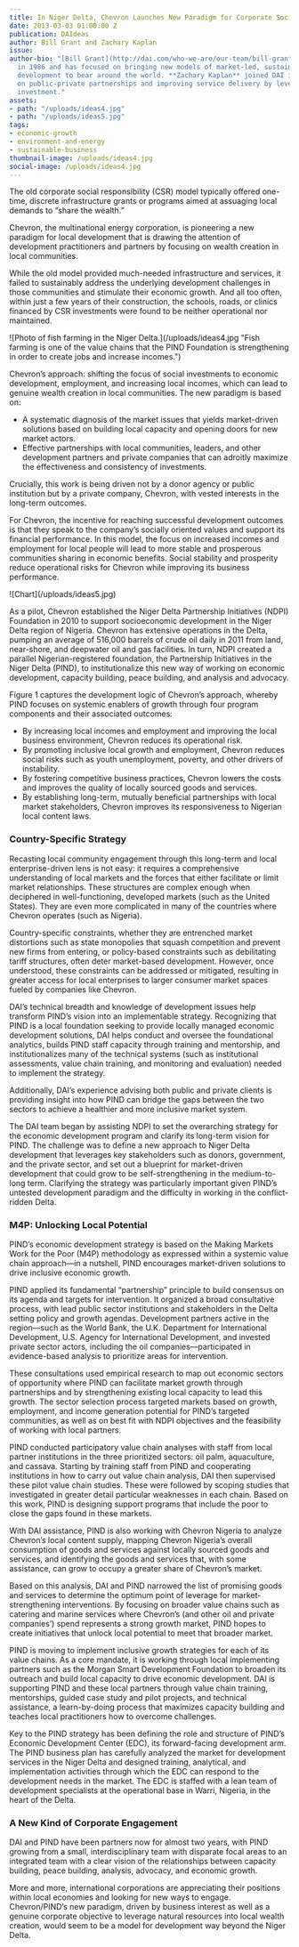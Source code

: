 ```yaml
---
title: In Niger Delta, Chevron Launches New Paradigm for Corporate Social Investment
date: 2013-03-03 01:00:00 Z
publication: DAIdeas
author: Bill Grant and Zachary Kaplan
issue: 
author-bio: "[Bill Grant](http://dai.com/who-we-are/our-team/bill-grant) joined DAI
  in 1986 and has focused on bringing new models of market-led, sustainable economic
  development to bear around the world. **Zachary Kaplan** joined DAI in 2012, focusing
  on public-private partnerships and improving service delivery by leveraging private
  investment."
assets:
- path: "/uploads/ideas4.jpg"
- path: "/uploads/ideas5.jpg"
tags:
- economic-growth
- environment-and-energy
- sustainable-business
thumbnail-image: /uploads/ideas4.jpg
social-image: /uploads/ideas4.jpg
---
```


<p>The old corporate social responsibility (CSR) model typically offered one-time, discrete infrastructure grants or programs aimed at assuaging local demands to “share the wealth.”</p>


<p>Chevron, the multinational energy corporation, is pioneering a new paradigm for local development that is drawing the attention of development practitioners and partners by focusing on wealth creation in local communities.</p>
<p>While the old model provided much-needed infrastructure and services, it failed to sustainably address the underlying development challenges in those communities and stimulate their economic growth. And all too often, within just a few years of their construction, the schools, roads, or clinics financed by CSR investments were found to be neither operational nor maintained.</p>
![Photo of fish farming in the Niger Delta.](/uploads/ideas4.jpg "Fish farming is one of the value chains that the PIND Foundation is strengthening in order to create jobs and increase incomes.") 
<p>Chevron’s approach: shifting the focus of social investments to economic development, employment, and increasing local incomes, which can lead to genuine wealth creation in local communities. The new paradigm is based on:</p>
<ul>
  <li>A systematic diagnosis of the market issues that yields market-driven solutions based on building local capacity and opening doors for new market actors.</li>
  <li>Effective partnerships with local communities, leaders, and other development partners and private companies that can adroitly maximize the effectiveness and consistency of investments.</li>
</ul>
<p>Crucially, this work is being driven not by a donor agency or public institution but by a private company, Chevron, with vested interests in the long-term outcomes.</p>
<p>For Chevron, the incentive for reaching successful development outcomes is that they speak to the company’s socially oriented values and support its financial performance. In this model, the focus on increased incomes and employment for local people will lead to more stable and prosperous communities sharing in economic benefits. Social stability and prosperity reduce operational risks for Chevron while improving its business performance.</p>
![Chart](/uploads/ideas5.jpg) 
<p>As a pilot, Chevron established the Niger Delta Partnership Initiatives (NDPI) Foundation in 2010 to support socioeconomic development in the Niger Delta region of Nigeria. Chevron has extensive operations in the Delta, pumping an average of 516,000 barrels of crude oil daily in 2011 from land, near-shore, and deepwater oil and gas facilities. In turn, NDPI created a parallel Nigerian-registered foundation, the Partnership Initiatives in the Niger Delta (PIND), to institutionalize this new way of working on economic development, capacity building, peace building, and analysis and advocacy.</p>
<p>Figure 1 captures the development logic of Chevron’s approach, whereby PIND focuses on systemic enablers of growth through four program components and their associated outcomes:</p>
<ul>
  <li>By increasing local incomes and employment and improving the local business environment, Chevron reduces its operational risk.</li>
  <li>By promoting inclusive local growth and employment, Chevron reduces social risks such as youth unemployment, poverty, and other drivers of instability.</li>
  <li>By fostering competitive business practices, Chevron lowers the costs and improves the quality of locally sourced goods and services.</li>
  <li>By establishing long-term, mutually beneficial partnerships with local market stakeholders, Chevron improves its responsiveness to Nigerian local content laws.</li>
</ul>
<h3>Country-Specific Strategy</h3>
<p>Recasting local community engagement through this long-term and local enterprise-driven lens is not easy: it requires a comprehensive understanding of local markets and the forces that either facilitate or limit market relationships. These structures are complex enough when deciphered in well-functioning, developed markets (such as the United States). They are even more complicated in many of the countries where Chevron operates (such as Nigeria).</p>
<p>Country-specific constraints, whether they are entrenched market distortions such as state monopolies that squash competition and prevent new firms from entering, or policy-based constraints such as debilitating tariff structures, often deter market-based development. However, once understood, these constraints can be addressed or mitigated, resulting in greater access for local enterprises to larger consumer market spaces fueled by companies like Chevron.</p>
<p>DAI’s technical breadth and knowledge of development issues help transform PIND’s vision into an implementable strategy. Recognizing that PIND is a local foundation seeking to provide locally managed economic development solutions, DAI helps conduct and oversee the foundational analytics, builds PIND staff capacity through training and mentorship, and institutionalizes many of the technical systems (such as institutional assessments, value chain training, and monitoring and evaluation) needed to implement the strategy.</p>
<p>Additionally, DAI’s experience advising both public and private clients is providing insight into how PIND can bridge the gaps between the two sectors to achieve a healthier and more inclusive market system.</p>
<p>The DAI team began by assisting NDPI to set the overarching strategy for the economic development program and clarify its long-term vision for PIND. The challenge was to define a new approach to Niger Delta development that leverages key stakeholders such as donors, government, and the private sector, and set out a blueprint for market-driven development that could grow to be self-strengthening in the medium-to-long term. Clarifying the strategy was particularly important given PIND’s untested development paradigm and the difficulty in working in the conflict-ridden Delta.</p>
<h3>M4P: Unlocking Local Potential</h3>
<p>PIND’s economic development strategy is based on the Making Markets Work for the Poor (M4P) methodology as expressed within a systemic value chain approach—in a nutshell, PIND encourages market-driven solutions to drive inclusive economic growth.</p>
<p>PIND applied its fundamental “partnership” principle to build consensus on its agenda and targets for intervention. It organized a broad consultative process, with lead public sector institutions and stakeholders in the Delta setting policy and growth agendas. Development partners active in the region—such as the World Bank, the U.K. Department for International Development, U.S. Agency for International Development, and invested private sector actors, including the oil companies—participated in evidence-based analysis to prioritize areas for intervention.</p>
<p>These consultations used empirical research to map out economic sectors of opportunity where PIND can facilitate market growth through partnerships and by strengthening existing local capacity to lead this growth. The sector selection process targeted markets based on growth, employment, and income generation potential for PIND’s targeted communities, as well as on best fit with NDPI objectives and the feasibility of working with local partners.</p>
<p>PIND conducted participatory value chain analyses with staff from local partner institutions in the three prioritized sectors: oil palm, aquaculture, and cassava. Starting by training staff from PIND and cooperating institutions in how to carry out value chain analysis, DAI then supervised these pilot value chain studies. These were followed by scoping studies that investigated in greater detail particular weaknesses in each chain. Based on this work, PIND is designing support programs that include the poor to close the gaps found in these markets.</p>
<p>With DAI assistance, PIND is also working with Chevron Nigeria to analyze Chevron’s local content supply, mapping Chevron Nigeria’s overall consumption of goods and services against locally sourced goods and services, and identifying the goods and services that, with some assistance, can grow to occupy a greater share of Chevron’s market.</p>
<p>Based on this analysis, DAI and PIND narrowed the list of promising goods and services to determine the optimum point of leverage for market-strengthening interventions. By focusing on broader value chains such as catering and marine services where Chevron’s (and other oil and private companies’) spend represents a strong growth market, PIND hopes to create initiatives that unlock local potential to meet that broader market.</p>
<p>PIND is moving to implement inclusive growth strategies for each of its value chains. As a core mandate, it is working through local implementing partners such as the Morgan Smart Development Foundation to broaden its outreach and build local capacity to drive economic development. DAI is supporting PIND and these local partners through value chain training, mentorships, guided case study and pilot projects, and technical assistance, a learn-by-doing process that maximizes capacity building and teaches local practitioners how to overcome challenges.</p>
<p>Key to the PIND strategy has been defining the role and structure of PIND’s Economic Development Center (EDC), its forward-facing development arm. The PIND business plan has carefully analyzed the market for development services in the Niger Delta and designed training, analytical, and implementation activities through which the EDC can respond to the development needs in the market. The EDC is staffed with a lean team of development specialists at the operational base in Warri, Nigeria, in the heart of the Delta.</p>
<h3>A New Kind of Corporate Engagement</h3>
<p>DAI and PIND have been partners now for almost two years, with PIND growing from a small, interdisciplinary team with disparate focal areas to an integrated team with a clear vision of the relationships between capacity building, peace building, analysis, advocacy, and economic growth.</p>
<p>More and more, international corporations are appreciating their positions within local economies and looking for new ways to engage. Chevron/PIND’s new paradigm, driven by business interest as well as a genuine corporate objective to leverage natural resources into local wealth creation, would seem to be a model for development way beyond the Niger Delta.</p>
